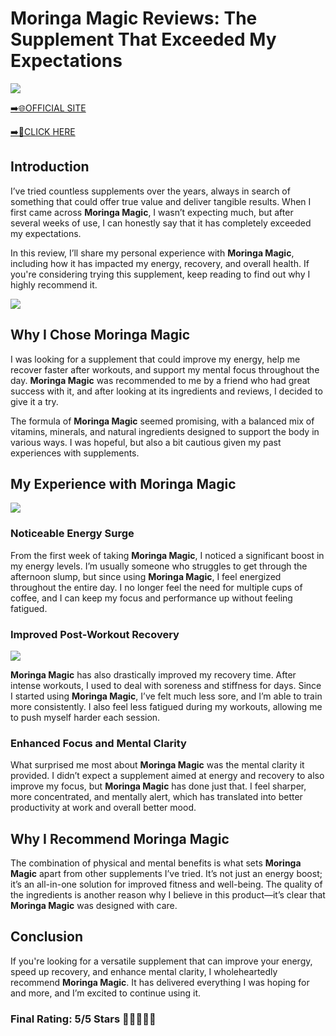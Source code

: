 # **Moringa Magic Reviews**: The Supplement That Exceeded My Expectations

[![](https://static.vecteezy.com/system/resources/thumbnails/019/896/014/small/buy-now-gradient-button-with-cart-symbol-buy-now-illustration-png.png)](https://edetoop.top/lander/sugarpreland-1/moringa.html) 

[➡️🌐OFFICIAL SITE](https://edetoop.top/lander/sugarpreland-1/moringa.html) 

[➡️🔗CLICK HERE](https://edetoop.top/lander/sugarpreland-1/moringa.html) 


## Introduction

I’ve tried countless supplements over the years, always in search of something that could offer true value and deliver tangible results. When I first came across **Moringa Magic**, I wasn’t expecting much, but after several weeks of use, I can honestly say that it has completely exceeded my expectations.

In this review, I’ll share my personal experience with **Moringa Magic**, including how it has impacted my energy, recovery, and overall health. If you're considering trying this supplement, keep reading to find out why I highly recommend it.

[![](https://wallpapers.com/images/hd/red-order-now-button-udg4jcj4arvn8b0n-2.png)](https://edetoop.top/lander/sugarpreland-1/moringa.html)  

## Why I Chose **Moringa Magic**

I was looking for a supplement that could improve my energy, help me recover faster after workouts, and support my mental focus throughout the day. **Moringa Magic** was recommended to me by a friend who had great success with it, and after looking at its ingredients and reviews, I decided to give it a try.

The formula of **Moringa Magic** seemed promising, with a balanced mix of vitamins, minerals, and natural ingredients designed to support the body in various ways. I was hopeful, but also a bit cautious given my past experiences with supplements.

## My Experience with **Moringa Magic**

[![](https://static.vecteezy.com/system/resources/thumbnails/019/896/014/small/buy-now-gradient-button-with-cart-symbol-buy-now-illustration-png.png)](https://edetoop.top/lander/sugarpreland-1/moringa.html)

### Noticeable Energy Surge

From the first week of taking **Moringa Magic**, I noticed a significant boost in my energy levels. I’m usually someone who struggles to get through the afternoon slump, but since using **Moringa Magic**, I feel energized throughout the entire day. I no longer feel the need for multiple cups of coffee, and I can keep my focus and performance up without feeling fatigued.

### Improved Post-Workout Recovery

[![](https://wallpapers.com/images/hd/red-order-now-button-udg4jcj4arvn8b0n-2.png)](https://edetoop.top/lander/sugarpreland-1/moringa.html)  

**Moringa Magic** has also drastically improved my recovery time. After intense workouts, I used to deal with soreness and stiffness for days. Since I started using **Moringa Magic**, I’ve felt much less sore, and I’m able to train more consistently. I also feel less fatigued during my workouts, allowing me to push myself harder each session.

### Enhanced Focus and Mental Clarity

What surprised me most about **Moringa Magic** was the mental clarity it provided. I didn’t expect a supplement aimed at energy and recovery to also improve my focus, but **Moringa Magic** has done just that. I feel sharper, more concentrated, and mentally alert, which has translated into better productivity at work and overall better mood.

## Why I Recommend **Moringa Magic**

The combination of physical and mental benefits is what sets **Moringa Magic** apart from other supplements I’ve tried. It’s not just an energy boost; it’s an all-in-one solution for improved fitness and well-being. The quality of the ingredients is another reason why I believe in this product—it’s clear that **Moringa Magic** was designed with care.

## Conclusion

If you're looking for a versatile supplement that can improve your energy, speed up recovery, and enhance mental clarity, I wholeheartedly recommend **Moringa Magic**. It has delivered everything I was hoping for and more, and I’m excited to continue using it.

### Final Rating: 5/5 Stars 🌟🌟🌟🌟🌟
